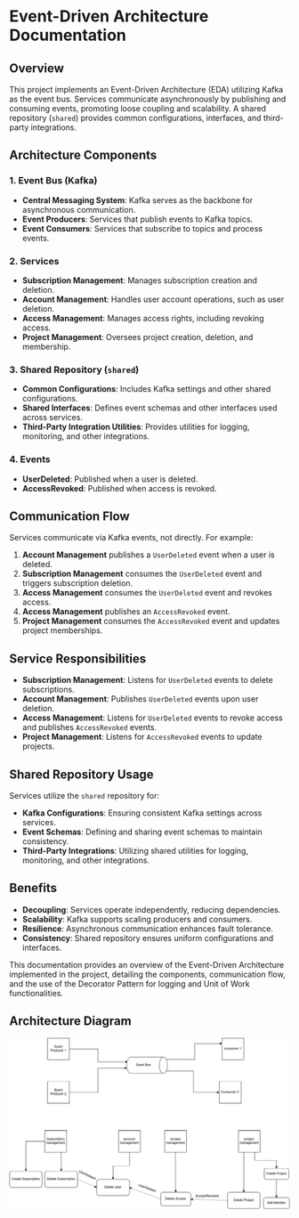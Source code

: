 # Event-Driven Architecture Documentation

## Overview

This project implements an Event-Driven Architecture (EDA) utilizing Kafka as the event bus. Services communicate asynchronously by publishing and consuming events, promoting loose coupling and scalability. A shared repository (`shared`) provides common configurations, interfaces, and third-party integrations.

## Architecture Components

### 1. Event Bus (Kafka)

* **Central Messaging System**: Kafka serves as the backbone for asynchronous communication.
* **Event Producers**: Services that publish events to Kafka topics.
* **Event Consumers**: Services that subscribe to topics and process events.

### 2. Services

* **Subscription Management**: Manages subscription creation and deletion.
* **Account Management**: Handles user account operations, such as user deletion.
* **Access Management**: Manages access rights, including revoking access.
* **Project Management**: Oversees project creation, deletion, and membership.

### 3. Shared Repository (`shared`)

* **Common Configurations**: Includes Kafka settings and other shared configurations.
* **Shared Interfaces**: Defines event schemas and other interfaces used across services.
* **Third-Party Integration Utilities**: Provides utilities for logging, monitoring, and other integrations.

### 4. Events

* **UserDeleted**: Published when a user is deleted.
* **AccessRevoked**: Published when access is revoked.

## Communication Flow

Services communicate via Kafka events, not directly. For example:

1. **Account Management** publishes a `UserDeleted` event when a user is deleted.
2. **Subscription Management** consumes the `UserDeleted` event and triggers subscription deletion.
3. **Access Management** consumes the `UserDeleted` event and revokes access.
4. **Access Management** publishes an `AccessRevoked` event.
5. **Project Management** consumes the `AccessRevoked` event and updates project memberships.

## Service Responsibilities

* **Subscription Management**: Listens for `UserDeleted` events to delete subscriptions.
* **Account Management**: Publishes `UserDeleted` events upon user deletion.
* **Access Management**: Listens for `UserDeleted` events to revoke access and publishes `AccessRevoked` events.
* **Project Management**: Listens for `AccessRevoked` events to update projects.

## Shared Repository Usage

Services utilize the `shared` repository for:

* **Kafka Configurations**: Ensuring consistent Kafka settings across services.
* **Event Schemas**: Defining and sharing event schemas to maintain consistency.
* **Third-Party Integrations**: Utilizing shared utilities for logging, monitoring, and other integrations.

## Benefits

* **Decoupling**: Services operate independently, reducing dependencies.
* **Scalability**: Kafka supports scaling producers and consumers.
* **Resilience**: Asynchronous communication enhances fault tolerance.
* **Consistency**: Shared repository ensures uniform configurations and interfaces.

This documentation provides an overview of the Event-Driven Architecture implemented in the project, detailing the components, communication flow, and the use of the Decorator Pattern for logging and Unit of Work functionalities.

## Architecture Diagram

![architecture](./images/archiecture.png)
